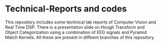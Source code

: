 # Technical-Reports and codes
This repository includes some technical lab reports of Computer Vision and Real Time DSP. There is a presentation slide on Hough Transform and Object Categorization using a combination of EEG signals and Pyramid Match Kernels. All these are present in diffeent branches of this repository.
